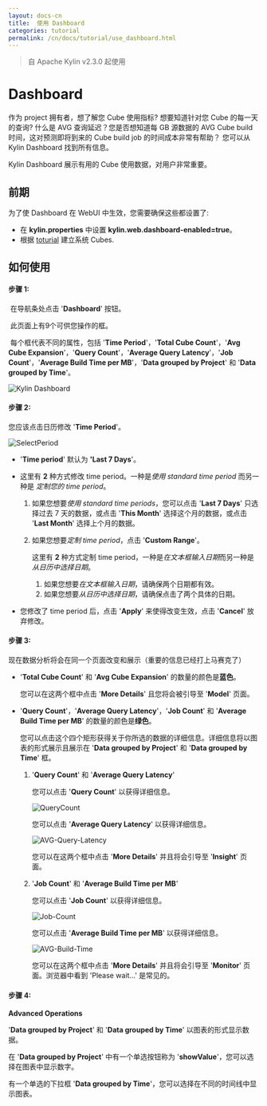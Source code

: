 ```yaml
---
layout: docs-cn
title:  使用 Dashboard
categories: tutorial
permalink: /cn/docs/tutorial/use_dashboard.html
---
```


> 自 Apache Kylin v2.3.0 起使用

# Dashboard

作为 project 拥有者，想了解您 Cube 使用指标? 想要知道针对您 Cube 的每一天的查询? 什么是 AVG 查询延迟？您是否想知道每 GB 源数据的 AVG Cube build 时间，这对预测即将到来的 Cube build job 的时间成本非常有帮助？ 您可以从 Kylin Dashboard 找到所有信息。

Kylin Dashboard 展示有用的 Cube 使用数据，对用户非常重要。

## 前期

为了使 Dashboard 在 WebUI 中生效，您需要确保这些都设置了:
* 在 **kylin.properties** 中设置 **kylin.web.dashboard-enabled=true**。
* 根据 [toturial](setup_systemcube.html) 建立系统 Cubes.

## 如何使用

#### 步骤 1:

​	在导航条处点击 '**Dashboard**' 按钮。

​	此页面上有9个可供您操作的框。

​	每个框代表不同的属性，包括 '**Time Period**'，'**Total Cube Count**'，'**Avg Cube Expansion**'，'**Query Count**'，'**Average Query Latency**'，'**Job Count**'，'**Average Build Time per MB**'，'**Data grouped by Project**' 和 '**Data grouped by Time**'。

![Kylin Dashboard](/images/Dashboard/QueryCount.jpg)

#### 步骤 2:

您应该点击日历修改 '**Time Period**'。

![SelectPeriod](/images/Dashboard/SelectPeriod.png)

- '**Time period**' 默认为 **'Last 7 Days**'。

- 这里有 **2** 种方式修改 time period。一种是*使用 standard time period* 而另一种是 *定制您的 time period*。

  1. 如果您想要*使用 standard time periods*，您可以点击 '**Last 7 Days**' 只选择过去 7 天的数据，或点击 '**This Month**' 选择这个月的数据，或点击 '**Last Month**' 选择上个月的数据。 

  2. 如果您想要*定制 time period*，点击 '**Custom Range**'。

     这里有 **2** 种方式定制 time period，一种是*在文本框输入日期*而另一种是*从日历中选择日期*。

     1. 如果您想要*在文本框输入日期*，请确保两个日期都有效。
     2. 如果您想要*从日历中选择日期*，请确保点击了两个具体的日期。

- 您修改了 time period 后，点击 '**Apply**' 来使得改变生效，点击 '**Cancel**' 放弃修改。

#### 步骤 3:

现在数据分析将会在同一个页面改变和展示（重要的信息已经打上马赛克了）

- '**Total Cube Count**' 和 '**Avg Cube Expansion**' 的数量的颜色是**蓝色**。

  您可以在这两个框中点击 '**More Details**' 且您将会被引导至 '**Model**' 页面。

- '**Query Count**'，'**Average Query Latency**'，'**Job Count**' 和 '**Average Build Time per MB**' 的数量的颜色是**绿色**。

  您可以点击这个四个矩形获得关于你所选的数据的详细信息。详细信息将以图表的形式展示且展示在 '**Data grouped by Project**' 和 '**Data grouped by Time**' 框。

  1. '**Query Count**' 和 '**Average Query Latency**'

     您可以点击 '**Query Count**' 以获得详细信息。 

     ![QueryCount](/images/Dashboard/QueryCount.jpg)

     您可以点击 '**Average Query Latency**' 以获得详细信息。 

     ![AVG-Query-Latency](/images/Dashboard/AVGQueryLatency.jpg)

     您可以在这两个框中点击 '**More Details**' 并且将会引导至 '**Insight**' 页面。 

  2. '**Job Count**' 和 '**Average Build Time per MB**'

     您可以点击 '**Job Count**' 以获得详细信息。 

     ![Job-Count](/images/Dashboard/JobCount.jpg)

     您可以点击 '**Average Build Time per MB**' 以获得详细信息。 

     ![AVG-Build-Time](/images/Dashboard/AVGBuildTimePerMB.jpg)

     您可以在这两个框中点击 '**More Details**' 并且将会引导至 '**Monitor**' 页面。浏览器中看到 'Please wait...' 是常见的。

#### 步骤 4:

**Advanced Operations**

'**Data grouped by Project**' 和 '**Data grouped by Time**' 以图表的形式显示数据。

在 '**Data grouped by Project**' 中有一个单选按钮称为 '**showValue**'，您可以选择在图表中显示数字。

有一个单选的下拉框 '**Data grouped by Time**'，您可以选择在不同的时间线中显示图表。
